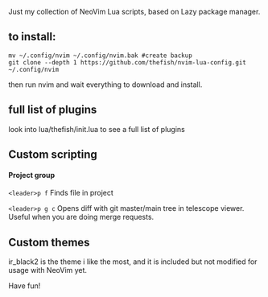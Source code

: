 Just my collection of NeoVim Lua scripts, based on Lazy package manager.

to install:
---
```
mv ~/.config/nvim ~/.config/nvim.bak #create backup
git clone --depth 1 https://github.com/thefish/nvim-lua-config.git ~/.config/nvim

```
then run nvim and wait everything to download and install.

full list of plugins
---
look into lua/thefish/init.lua to see a full list of plugins

Custom scripting
---

#### Project group

```<leader>p f``` Finds file in project

```<leader>p g c``` Opens diff with git master/main tree in telescope viewer. Useful when you are doing merge requests.

Custom themes
---
ir_black2 is the theme i like the most, and it is included but not modified for usage with NeoVim yet.

Have fun!
